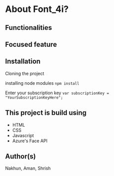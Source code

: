 # About Font_4i?
## Functionalities
## Focused feature

## Installation
Cloning the project

installing node modules `npm install`

Enter your subscription key `var subscriptionKey = "YourSubscriptionKeyHere";`

## This project is build using
* HTML
* CSS
* Javascript
* Azure's Face API

## Author(s)
Nakhun, Aman, Shrish